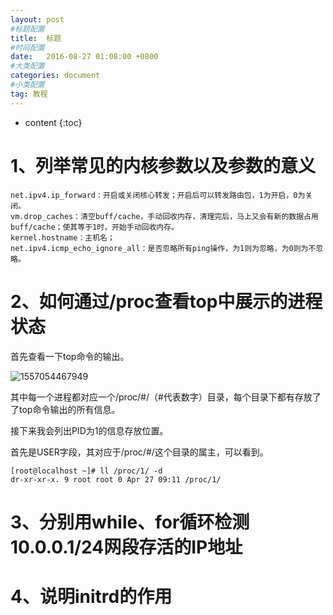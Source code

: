 ```yaml
---
layout: post
#标题配置
title:  标题
#时间配置
date:   2016-08-27 01:08:00 +0800
#大类配置
categories: document
#小类配置
tag: 教程
---
```


* content
{:toc}




# 1、列举常见的内核参数以及参数的意义

```shell
net.ipv4.ip_forward：开启或关闭核心转发；开启后可以转发路由包，1为开启，0为关闭。
vm.drop_caches：清空buff/cache，手动回收内存，清理完后，马上又会有新的数据占用buff/cache；使其等于1时，开始手动回收内存。
kernel.hostname：主机名；
net.ipv4.icmp_echo_ignore_all：是否忽略所有ping操作，为1则为忽略，为0则为不忽略。
```

# 2、如何通过/proc查看top中展示的进程状态

首先查看一下top命令的输出。

![1557054467949](images/1557054467949.png)

  其中每一个进程都对应一个/proc/#/（#代表数字）目录，每个目录下都有存放了了top命令输出的所有信息。

接下来我会列出PID为1的信息存放位置。

首先是USER字段，其对应于/proc/#/这个目录的属主，可以看到。

```shell
[root@localhost ~]# ll /proc/1/ -d
dr-xr-xr-x. 9 root root 0 Apr 27 09:11 /proc/1/
```



# 3、分别用while、for循环检测10.0.0.1/24网段存活的IP地址

# 4、说明initrd的作用
